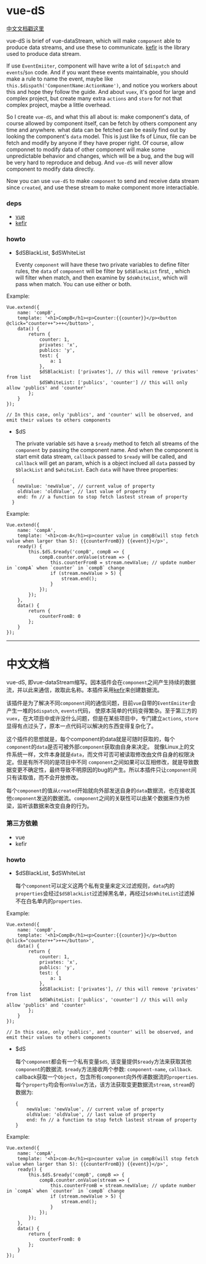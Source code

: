 # vue-dS
[中文文档戳这里](#中文文档)

vue-dS is brief of vue-dataStream, which will make `component` able to produce data streams, and use these to communicate. 
[kefir](https://rpominov.github.io/kefir) is the library used to produce data stream.

If use `EventEmiiter`, component will have write a lot of `$dispatch` and `events`/`$on` code. And if you want these events maintainable, you should
make a rule to name the event, maybe like `this.$dispath('ComponentName:ActionName')`, and notice you workers about this and hope they follow the guide.
And about `vuex`, it's good for large and complex project, but create many extra `actions` and `store` for not that complex project, maybe a little overhead.

So I create `vue-dS`, and what this all about is: make component's data, of course allowed by component itself, can be fetch by others component any time and anywhere.
what data can be fetched can be easily find out by looking the component's `data` model. This is just like fs of Linux, file can be fetch and modify by anyone if they 
have proper right. Of course, allow componnet to modify data of other component will make some unpredictable behavior and changes, which will be a bug, and the bug will
be very hard to reproduce and debug. And `vue-dS` will never allow component to modify data directly. 


Now you can use `vue-dS` to make `component` to send and receive data stream since `created`, and use these stream to make component more interactiable.

### deps

- [vue](vuejs.org)
- [kefir](https://rpominov.github.io/kefir)

### howto

- $dSBlackList, $dSWhiteList

  Eventy `component` will have these two private variables to define filter rules, the `data` of `component` will be filter by `$dSBlackList` first,
  , which will filter when match, and then examine by `$dsWhiteList`, which will pass when match. You can use either or both.

Example:

    Vue.extend({
        name: 'compB',
        template: '<h1>CompB</h1><p>Counter:{{counter}}</p><button @click="counter++">++</button>',
        data() {
            return {
                counter: 1,
                privates: 'x',
                publics: 'y',
                test: {
                    a: 1
                },
                $dSBlackList: ['privates'], // this will remove 'privates' from list
                $dSWhiteList: ['publics', 'counter'] // this will only allow 'publics' and 'counter'
            };
        }
    }); 

    // In this case, only 'publics', and 'counter' will be observed, and emit their values to others components

- $dS

    The private variable `$dS` have a `$ready` method to fetch all streams of the `component` by passing the component name. And when the
    component is start emit data stream, `callback` passed to `$ready` will be called,   and `callback` will get an param, which is a object
    inclued all `data` passed by `$blackList` and `$whiteList`. Each `data` will have three properties:

```
  {
    newValue: 'newValue', // current value of property
    oldValue: 'oldValue', // last value of property
    end: fn // a function to stop fetch lastest stream of property
  }
```

Example:

    Vue.extend({
        name: 'compA',
        template: '<h1>com-A</h1><p>counter value in compB(will stop fetch value when larger than 5): {{counterFromB}} {{event}}</p>',
        ready() {
            this.$dS.$ready('compB', compB => {
                compB.counter.onValue(stream => {
                    this.counterFromB = stream.newValue; // update number in `compA` when `counter` in `compB` change
                    if (stream.newValue > 5) {
                        stream.end();
                    }
                });
            });
        },
        data() {
            return {
                counterFromB: 0
            };
        }
    });

---

# 中文文档

vue-dS, 即vue-dataStream缩写。因本插件会在`component`之间产生持续的数据流，并以此来通信，故取此名称。本插件采用[kefir](https://rpominov.github.io/kefir)来创建数据流。

该插件是为了解决不同`component`间的通信问题，目前`vue`自带的`EventEmiiter`会产生一堆的`$dispatch`, `events`代码，
使原本简单的代码变得繁杂。至于第三方的`vuex`，在大项目中或许没什么问题，但是在某些项目中，专门建立`actions`,
`store`显得有点过头了，原本一点代码可以解决的东西变得复杂化了。

这个插件的思想就是，每个component的data就是可随时获取的，每个`component`的`data`是否可被外部`component`获取由自身来决定。
就像Linux上的文件系统一样，文件本身就是`data`，而文件可否可被读取修改由文件自身的权限决定。但是有所不同的是项目中不同
`component`之间如果可以互相修改，就是导致数据变更不确定性，最终导致不明原因的bug的产生。所以本插件只让`component`间只有读取值，而不会开放修改。

每个`component`的值从`created`开始就向外部发送自身的`data`数据流，也在接收其他`component`发送的数据流。`component`之间的关联性可以由某个数据来作为桥梁，监听该数据来改变自身的行为。


### 第三方依赖

- vue
- kefir

### howto

- $dSBlackList, $dSWhiteList

  每个`component`可以定义这两个私有变量来定义过滤规则，`data`内的`properties`会经过`$dSBlackList`过滤掉黑名单，再经过`$dsWhiteList`过滤掉不在白名单内的`properties`.

Example:

    Vue.extend({
        name: 'compB',
        template: '<h1>CompB</h1><p>Counter:{{counter}}</p><button @click="counter++">++</button>',
        data() {
            return {
                counter: 1,
                privates: 'x',
                publics: 'y',
                test: {
                    a: 1
                },
                $dSBlackList: ['privates'], // this will remove 'privates' from list
                $dSWhiteList: ['publics', 'counter'] // this will only allow 'publics' and 'counter'
            };
        }
    }); 

    // In this case, only 'publics', and 'counter' will be observed, and emit their values to others components

- $dS

    每个`component`都会有一个私有变量`$dS`, 该变量提供`$ready`方法来获取其他`component`的数据流.
    `$ready`方法接收两个参数: `component-name`, `callback`.
    callback获取一个`Object`，包含所有`component`向外传递数据流的`properties`.
    每个`property`均会有`onValue`方法，该方法获取变更数据流`stream`, `stream`的数据为:
    ```
    {
        newValue: 'newValue', // current value of property
        oldValue: 'oldValue', // last value of property
        end: fn // a function to stop fetch lastest stream of property
    }
    ```

Example:

    Vue.extend({
        name: 'compA',
        template: '<h1>com-A</h1><p>counter value in compB(will stop fetch value when larger than 5): {{counterFromB}} {{event}}</p>',
        ready() {
            this.$dS.$ready('compB', compB => {
                compB.counter.onValue(stream => {
                    this.counterFromB = stream.newValue; // update number in `compA` when `counter` in `compB` change
                    if (stream.newValue > 5) {
                        stream.end();
                    }
                });
            });
        },
        data() {
            return {
                counterFromB: 0
            };
        }
    });

